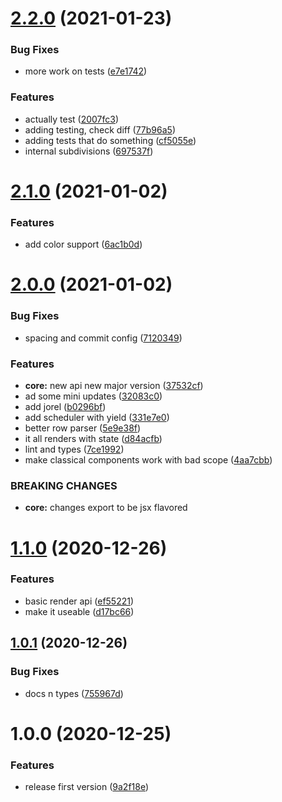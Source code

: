 # [2.2.0](https://github.com/hweeks/center-console/compare/v2.1.0...v2.2.0) (2021-01-23)


### Bug Fixes

* more work on tests ([e7e1742](https://github.com/hweeks/center-console/commit/e7e1742fa1b646ff7184df3427f1d8c867f6cf10))


### Features

* actually test ([2007fc3](https://github.com/hweeks/center-console/commit/2007fc3224ad7aac4e1a0ca082a7fc0b732ad52d))
* adding testing, check diff ([77b96a5](https://github.com/hweeks/center-console/commit/77b96a5700df2b81f5c68753c4ee1fcef55698bd))
* adding tests that do something ([cf5055e](https://github.com/hweeks/center-console/commit/cf5055eb6e2627fce867bbeb6a1edeae8375c4ae))
* internal subdivisions ([697537f](https://github.com/hweeks/center-console/commit/697537ffc0a41959437968136cf8c7132ca61d4a))

# [2.1.0](https://github.com/hweeks/center-console/compare/v2.0.0...v2.1.0) (2021-01-02)


### Features

* add color support ([6ac1b0d](https://github.com/hweeks/center-console/commit/6ac1b0d64dcd5b020b82c00172cd395138087c27))

# [2.0.0](https://github.com/hweeks/center-console/compare/v1.1.0...v2.0.0) (2021-01-02)


### Bug Fixes

* spacing and commit config ([7120349](https://github.com/hweeks/center-console/commit/71203493bbaae19ecdb32eda98dfdba8e14f341a))


### Features

* **core:** new api new major version ([37532cf](https://github.com/hweeks/center-console/commit/37532cf8d2e560ff20f3c18ee0a9988749f3d528))
* ad some mini updates ([32083c0](https://github.com/hweeks/center-console/commit/32083c089f0eff8f9de660d23d2f2ad191c69fa1))
* add jorel ([b0296bf](https://github.com/hweeks/center-console/commit/b0296bf9d6c1f43ea95db6d5a9f73dcbffe3d243))
* add scheduler with yield ([331e7e0](https://github.com/hweeks/center-console/commit/331e7e0d6a3d22baa3cf2bf84cf1682e3797c7ac))
* better row parser ([5e9e38f](https://github.com/hweeks/center-console/commit/5e9e38f146ad0e10e37b85fb87f0e289c78c3e0a))
* it all renders with state ([d84acfb](https://github.com/hweeks/center-console/commit/d84acfb9b9f5ecd9798caf075ed62b4c8d1a595d))
* lint and types ([7ce1992](https://github.com/hweeks/center-console/commit/7ce1992f14c5e00bba630addb5159e79b538b694))
* make classical components work with bad scope ([4aa7cbb](https://github.com/hweeks/center-console/commit/4aa7cbb575f9615c262f1311c2262b34136dfa59))


### BREAKING CHANGES

* **core:** changes export to be jsx flavored

# [1.1.0](https://github.com/hweeks/center-console/compare/v1.0.1...v1.1.0) (2020-12-26)


### Features

* basic render api ([ef55221](https://github.com/hweeks/center-console/commit/ef552210b8ec49a3dab52aa3cdb518e9cb18e757))
* make it useable ([d17bc66](https://github.com/hweeks/center-console/commit/d17bc66679382a0488e647d84b31424ae362385e))

## [1.0.1](https://github.com/hweeks/center-console/compare/v1.0.0...v1.0.1) (2020-12-26)


### Bug Fixes

* docs n types ([755967d](https://github.com/hweeks/center-console/commit/755967d1e7a416566788ff33f783587e546e86ec))

# 1.0.0 (2020-12-25)


### Features

* release first version ([9a2f18e](https://github.com/hweeks/center-console/commit/9a2f18ecd84d9707942370326528a1f8890e47ff))
